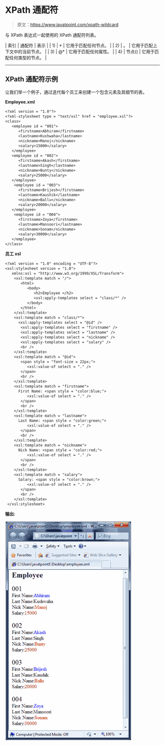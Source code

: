 # XPath 通配符

> 原文：<https://www.javatpoint.com/xpath-wildcard>

与 XPath 表达式一起使用的 XPath 通配符列表。

| 索引 | 通配符 | 表示 |
| 1) | * | 它用于匹配任何节点。 |
| 2) | 。 | 它用于匹配上下文中的当前节点。 |
| 3) | @* | 它用于匹配任何属性。 |
| 4) | 节点() | 它用于匹配任何类型的节点。 |

* * *

## XPath 通配符示例

让我们举一个例子，通过迭代每个员工来创建一个包含<employee>元素及其细节的表。</employee>

**Employee.xml**

```
<?xml version = "1.0"?>
<?xml-stylesheet type = "text/xsl" href = "employee.xsl"?>
<class>
   <employee id = "001">
      <firstname>Abhiram</firstname>
      <lastname>Kushwaha</lastname>
      <nickname>Manoj</nickname>
      <salary>15000</salary>
   </employee>
   <employee id = "002">
      <firstname>Akash</firstname>
      <lastname>Singh</lastname>
      <nickname>Bunty</nickname>
      <salary>25000</salary>
   </employee>
    <employee id = "003">
      <firstname>Brijesh</firstname>
      <lastname>Kaushik</lastname>
      <nickname>Ballu</nickname>
      <salary>20000</salary>
   </employee>
    <employee id = "004">
      <firstname>Zoya</firstname>
      <lastname>Mansoori</lastname>
      <nickname>Sonam</nickname>
      <salary>30000</salary>
   </employee>
</class>

```

**员工 xsl**

```
<?xml version = "1.0" encoding = "UTF-8"?>
<xsl:stylesheet version = "1.0">
   xmlns:xsl = "http://www.w3.org/1999/XSL/Transform">	
    <xsl:template match = "/">
       <html>
          <body>
             <h2>Employee </h2>
             <xsl:apply-templates select = "class/*" />
          </body>
       </html>
    </xsl:template>
    <xsl:template match = "class/*">
      <xsl:apply-templates select = "@id" />
       <xsl:apply-templates select = "firstname" />
       <xsl:apply-templates select = "lastname" />
       <xsl:apply-templates select = "nickname" />
       <xsl:apply-templates select = "salary" />
       <br />
    </xsl:template>
    <xsl:template match = "@id">
       <span style = "font-size = 22px;">
          <xsl:value-of select = "." />
       </span>
       <br />
    </xsl:template>
    <xsl:template match = "firstname">
      First Name: <span style = "color:blue;">
          <xsl:value-of select = "." />
       </span>
       <br />
    </xsl:template>
    <xsl:template match = "lastname">
      Last Name: <span style = "color:green;">
          <xsl:value-of select = "." />
       </span>
       <br />
    </xsl:template>
    <xsl:template match = "nickname">
      Nick Name: <span style = "color:red;">
          <xsl:value-of select = "." />
       </span>
       <br />
    </xsl:template>
    <xsl:template match = "salary">
      Salary: <span style = "color:brown;">
          <xsl:value-of select = "." />
       </span>
       <br />
    </xsl:template>
 </xsl:stylesheet>

```

**输出:**

![Xpath Wildcard 1](img/df85c573e82aaf96059d3e7bb4f82fb0.png)